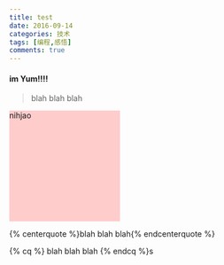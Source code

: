 ```yaml
---
title: test
date: 2016-09-14  
categories: 技术
tags: [编程,感悟]
comments: true
---
```


#### im Yum!!!!

<blockquote class="blockquote-center">blah blah blah</blockquote>

<div style="width:200px;height:200px;background:#fcc">
nihjao
</div>

<!-- 标签 方式，要求版本在0.4.5或以上 -->
{% centerquote %}blah blah blah{% endcenterquote %}

<!-- 标签别名 -->
{% cq %} blah blah blah {% endcq %}s